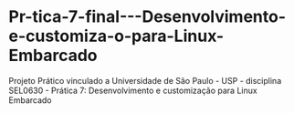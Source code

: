 # Pr-tica-7-final---Desenvolvimento-e-customiza-o-para-Linux-Embarcado
Projeto Prático vinculado a Universidade de São Paulo - USP - disciplina SEL0630 - Prática 7: Desenvolvimento e customização para Linux Embarcado
